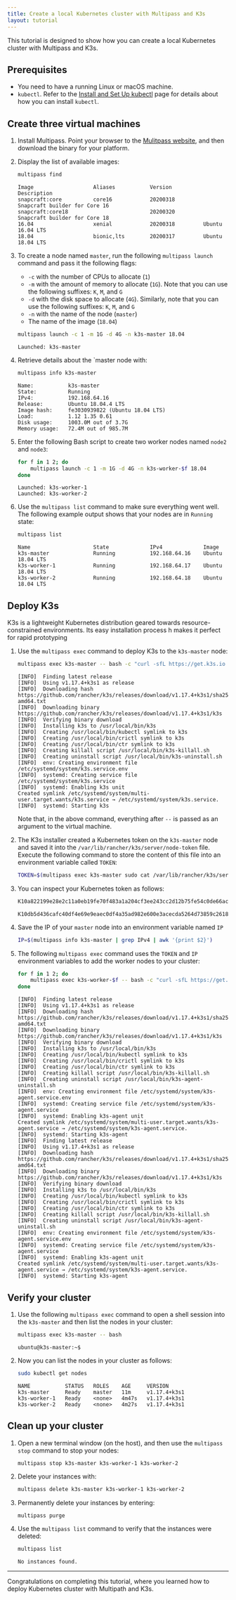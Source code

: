 ```yaml
---
title: Create a local Kubernetes cluster with Multipass and K3s
layout: tutorial
---
```


This tutorial is designed to show how you can create a local Kubernetes cluster with Multipass and K3s.

## Prerequisites

* You need to have a running Linux or macOS machine.
* `kubectl`. Refer to the [Install and Set Up kubectl](https://kubernetes.io/docs/tasks/tools/install-kubectl/) page for details about how you can install `kubectl`.

## Create three virtual machines

1. Install Multipass. Point your browser to the [Mulitpass website](https://multipass.run/), and then download the binary for your platform.

2. Display the list of available images:

    ```Bash
    multipass find
    ```

    ```
    Image                   Aliases           Version          Description
    snapcraft:core          core16            20200318         Snapcraft builder for Core 16
    snapcraft:core18                          20200320         Snapcraft builder for Core 18
    16.04                   xenial            20200318         Ubuntu 16.04 LTS
    18.04                   bionic,lts        20200317         Ubuntu 18.04 LTS
    ```

3. To create a node named `master`, run the following `multipass launch` command and pass it the following flags:

     * `-c` with the number of CPUs to allocate (`1`)
     * `-m` with the amount of memory to allocate (`1G`). Note that you can use the following suffixes: `K`, `M`, and `G`
     * `-d` with the disk space to allocate (`4G`). Similarly, note that you can use the following suffixes: `K`, `M`, and `G`
     * `-n` with the name of the node (`master`)
     * The name of the image (`18.04`)

    ```Bash
    multipass launch -c 1 -m 1G -d 4G -n k3s-master 18.04
    ```

    ```
    Launched: k3s-master
    ```

4. Retrieve details about the `master node with:

    ```Bash
    multipass info k3s-master
    ```

    ```
    Name:           k3s-master
    State:          Running
    IPv4:           192.168.64.16
    Release:        Ubuntu 18.04.4 LTS
    Image hash:     fe3030939822 (Ubuntu 18.04 LTS)
    Load:           1.12 1.35 0.61
    Disk usage:     1003.0M out of 3.7G
    Memory usage:   72.4M out of 985.7M
    ```

5. Enter the following Bash script to create two worker nodes named `node2` and `node3`:


    ```Bash
    for f in 1 2; do
        multipass launch -c 1 -m 1G -d 4G -n k3s-worker-$f 18.04
    done
    ```

    ```
    Launched: k3s-worker-1
    Launched: k3s-worker-2
    ```

6. Use the `multipass list` command to make sure everything went well. The following example output shows that your nodes are in `Running` state:

    ```Bash
    multipass list
    ```

    ```
    Name                    State             IPv4             Image
    k3s-master              Running           192.168.64.16    Ubuntu 18.04 LTS
    k3s-worker-1            Running           192.168.64.17    Ubuntu 18.04 LTS
    k3s-worker-2            Running           192.168.64.18    Ubuntu 18.04 LTS
    ```

## Deploy K3s

K3s is a lightweight Kubernetes distribution geared towards resource-constrained environments. Its easy installation process h makes it perfect for rapid prototyping

1. Use the `multipass exec` command to deploy K3s to the `k3s-master` node:

    ```Bash
    multipass exec k3s-master -- bash -c "curl -sfL https://get.k3s.io | sh -"
    ```

    ```
    [INFO]  Finding latest release
    [INFO]  Using v1.17.4+k3s1 as release
    [INFO]  Downloading hash https://github.com/rancher/k3s/releases/download/v1.17.4+k3s1/sha256sum-amd64.txt
    [INFO]  Downloading binary https://github.com/rancher/k3s/releases/download/v1.17.4+k3s1/k3s
    [INFO]  Verifying binary download
    [INFO]  Installing k3s to /usr/local/bin/k3s
    [INFO]  Creating /usr/local/bin/kubectl symlink to k3s
    [INFO]  Creating /usr/local/bin/crictl symlink to k3s
    [INFO]  Creating /usr/local/bin/ctr symlink to k3s
    [INFO]  Creating killall script /usr/local/bin/k3s-killall.sh
    [INFO]  Creating uninstall script /usr/local/bin/k3s-uninstall.sh
    [INFO]  env: Creating environment file /etc/systemd/system/k3s.service.env
    [INFO]  systemd: Creating service file /etc/systemd/system/k3s.service
    [INFO]  systemd: Enabling k3s unit
    Created symlink /etc/systemd/system/multi-user.target.wants/k3s.service → /etc/systemd/system/k3s.service.
    [INFO]  systemd: Starting k3s
    ```

    Note that, in the above command, everything after `--` is passed as an argument to the virtual machine.

2. The K3s installer created a Kubernetes token on the `k3s-master` node and saved it into the `/var/lib/rancher/k3s/server/node-token` file. Execute the following command to store the content of this file into an environment variable called `TOKEN`:

    ```Bash
    TOKEN=$(multipass exec k3s-master sudo cat /var/lib/rancher/k3s/server/node-token)
    ```

3. You can inspect your Kubernetes token as follows:

    ```Bash
    K10a822199e28e2c11a0eb19fe70f483a1a204cf3ee243cc2d12b75fe54c0de66ac::server:3e440ae3b6f4720c6e9c0438c76adc18
    ```

    ```
    K10db5d436cafc40df4e69e9eaec0df4a35ad982e600e3acecda5264d73859c2618::server:beed2c91b9c38560fc6f82d3649dc94a
    ```

4. Save the IP of your `master` node into an environment variable named `IP`

    ```Bash
    IP=$(multipass info k3s-master | grep IPv4 | awk '{print $2}')
    ```

5. The following `multipass exec` command uses the `TOKEN` and `IP` environment variables to add the worker nodes to your cluster:

    ```Bash
    for f in 1 2; do
        multipass exec k3s-worker-$f -- bash -c "curl -sfL https://get.k3s.io | K3S_URL=\"https://$IP:6443\" K3S_TOKEN=\"$TOKEN\" sh -"
    done
    ```

    ```
    [INFO]  Finding latest release
    [INFO]  Using v1.17.4+k3s1 as release
    [INFO]  Downloading hash https://github.com/rancher/k3s/releases/download/v1.17.4+k3s1/sha256sum-amd64.txt
    [INFO]  Downloading binary https://github.com/rancher/k3s/releases/download/v1.17.4+k3s1/k3s
    [INFO]  Verifying binary download
    [INFO]  Installing k3s to /usr/local/bin/k3s
    [INFO]  Creating /usr/local/bin/kubectl symlink to k3s
    [INFO]  Creating /usr/local/bin/crictl symlink to k3s
    [INFO]  Creating /usr/local/bin/ctr symlink to k3s
    [INFO]  Creating killall script /usr/local/bin/k3s-killall.sh
    [INFO]  Creating uninstall script /usr/local/bin/k3s-agent-uninstall.sh
    [INFO]  env: Creating environment file /etc/systemd/system/k3s-agent.service.env
    [INFO]  systemd: Creating service file /etc/systemd/system/k3s-agent.service
    [INFO]  systemd: Enabling k3s-agent unit
    Created symlink /etc/systemd/system/multi-user.target.wants/k3s-agent.service → /etc/systemd/system/k3s-agent.service.
    [INFO]  systemd: Starting k3s-agent
    [INFO]  Finding latest release
    [INFO]  Using v1.17.4+k3s1 as release
    [INFO]  Downloading hash https://github.com/rancher/k3s/releases/download/v1.17.4+k3s1/sha256sum-amd64.txt
    [INFO]  Downloading binary https://github.com/rancher/k3s/releases/download/v1.17.4+k3s1/k3s
    [INFO]  Verifying binary download
    [INFO]  Installing k3s to /usr/local/bin/k3s
    [INFO]  Creating /usr/local/bin/kubectl symlink to k3s
    [INFO]  Creating /usr/local/bin/crictl symlink to k3s
    [INFO]  Creating /usr/local/bin/ctr symlink to k3s
    [INFO]  Creating killall script /usr/local/bin/k3s-killall.sh
    [INFO]  Creating uninstall script /usr/local/bin/k3s-agent-uninstall.sh
    [INFO]  env: Creating environment file /etc/systemd/system/k3s-agent.service.env
    [INFO]  systemd: Creating service file /etc/systemd/system/k3s-agent.service
    [INFO]  systemd: Enabling k3s-agent unit
    Created symlink /etc/systemd/system/multi-user.target.wants/k3s-agent.service → /etc/systemd/system/k3s-agent.service.
    [INFO]  systemd: Starting k3s-agent
    ```

## Verify your cluster

1. Use the following `multipass exec` command to open a shell session into the `k3s-master` and then list the nodes in your cluster:

    ```Bash
    multipass exec k3s-master -- bash
    ```

    ```
    ubuntu@k3s-master:~$
    ```

2. Now you can list the nodes in your cluster as follows:

    ```Bash
    sudo kubectl get nodes
    ```

    ```
    NAME           STATUS   ROLES    AGE     VERSION
    k3s-master     Ready    master   11m     v1.17.4+k3s1
    k3s-worker-1   Ready    <none>   4m47s   v1.17.4+k3s1
    k3s-worker-2   Ready    <none>   4m27s   v1.17.4+k3s1
    ```


## Clean up your cluster

1. Open a new terminal window (on the host), and then use the `multipass stop` command to stop your nodes:

    ```Bash
    multipass stop k3s-master k3s-worker-1 k3s-worker-2
    ```

2. Delete your instances with:

    ```Bash
    multipass delete k3s-master k3s-worker-1 k3s-worker-2
    ````

3. Permanently delete your instances by entering:

    ```
    multipass purge
    ```

4. Use the `multipass list` command to verify that the instances were deleted:

    ```Bash
    multipass list
    ```

    ```
    No instances found.
    ```

---

Congratulations on completing this tutorial, where you learned how to deploy Kubernetes cluster with Multipath and K3s.

<!-- To learn even more, continue with the following tutorials. -->